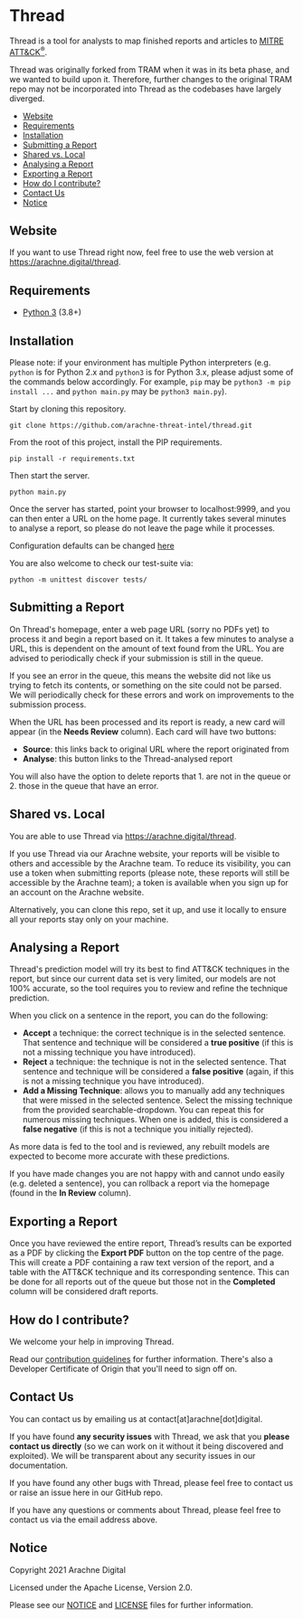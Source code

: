 <!-- NOTICE: As required by the Apache License v2.0, this notice is to state this file has been modified by Arachne Digital -->

# Thread
Thread is a tool for analysts to map finished reports and articles to [MITRE ATT&CK<sup>®</sup>](https://attack.mitre.org).

Thread was originally forked from TRAM when it was in its beta phase, and we wanted to build upon it. Therefore, further changes to the original TRAM repo may not be incorporated into Thread as the codebases have largely diverged. 

* [Website](#website)
* [Requirements](#requirements)
* [Installation](#installation)
* [Submitting a Report](#submitting-a-report)
* [Shared vs. Local](#shared-vs-local)
* [Analysing a Report](#analysing-a-report)
* [Exporting a Report](#exporting-a-report)
* [How do I contribute?](#how-do-i-contribute)
* [Contact Us](#contact-us)
* [Notice](#notice)

## Website
If you want to use Thread right now, feel free to use the web version at https://arachne.digital/thread.

## Requirements
- [Python 3](https://www.python.org/) (3.8+)

## Installation
Please note: if your environment has multiple Python interpreters (e.g. `python` is for Python 2.x and `python3` is for Python 3.x, please adjust some of the commands below accordingly. For example, `pip` may be `python3 -m pip install ...` and `python main.py` may be `python3 main.py`).

Start by cloning this repository.
```
git clone https://github.com/arachne-threat-intel/thread.git
```
From the root of this project, install the PIP requirements.
```
pip install -r requirements.txt
```
Then start the server.
```
python main.py
```
Once the server has started, point your browser to localhost:9999, and you can then enter a URL on the home page.
It currently takes several minutes to analyse a report, so please do not leave the page while it processes.

Configuration defaults can be changed [here](https://github.com/arachne-threat-intel/thread/wiki/Thread-Configuration)

You are also welcome to check our test-suite via:
```
python -m unittest discover tests/
```

## Submitting a Report
On Thread's homepage, enter a web page URL (sorry no PDFs yet) to process it and begin a report based on it. It takes a few minutes to analyse a URL, this is dependent on the amount of text found from the URL. You are advised to periodically check if your submission is still in the queue.

If you see an error in the queue, this means the website did not like us trying to fetch its contents, or something on the site could not be parsed. We will periodically check for these errors and work on improvements to the submission process.

When the URL has been processed and its report is ready, a new card will appear (in the **Needs Review** column). Each card will have two buttons:
- **Source**: this links back to original URL where the report originated from
- **Analyse**: this button links to the Thread-analysed report

You will also have the option to delete reports that 1. are not in the queue or 2. those in the queue that have an error.

## Shared vs. Local
You are able to use Thread via https://arachne.digital/thread.

If you use Thread via our Arachne website, your reports will be visible to others and accessible by the Arachne team. To reduce its visibility, you can use a token when submitting reports (please note, these reports will still be accessible by the Arachne team); a token is available when you sign up for an account on the Arachne website.

Alternatively, you can clone this repo, set it up, and use it locally to ensure all your reports stay only on your machine.

## Analysing a Report
Thread's prediction model will try its best to find ATT&CK techniques in the report, but since our current data set is very limited, our models are not 100% accurate, so the tool requires you to review and refine the technique prediction.

When you click on a sentence in the report, you can do the following:
- **Accept** a technique: the correct technique is in the selected sentence. That sentence and technique will be considered a **true positive** (if this is not a missing technique you have introduced).
- **Reject** a technique: the technique is not in the selected sentence. That sentence and technique will be considered a **false positive** (again, if this is not a missing technique you have introduced).
- **Add a Missing Technique**: allows you to manually add any techniques that were missed in the selected sentence. Select the missing technique from the provided searchable-dropdown. You can repeat this for numerous missing techniques. When one is added, this is considered a **false negative** (if this is not a technique you initially rejected).

As more data is fed to the tool and is reviewed, any rebuilt models are expected to become more accurate with these predictions.

If you have made changes you are not happy with and cannot undo easily (e.g. deleted a sentence), you can rollback a report via the homepage (found in the **In Review** column).

## Exporting a Report
Once you have reviewed the entire report, Thread’s results can be exported as a PDF by clicking the **Export PDF** button on the top centre of the page. This will create a PDF containing a raw text version of the report, and a table with the ATT&CK technique and its corresponding sentence. This can be done for all reports out of the queue but those not in the **Completed** column will be considered draft reports.

## How do I contribute?
We welcome your help in improving Thread.

Read our [contribution guidelines](CONTRIBUTING.md) for further information. There's also a Developer Certificate of Origin that you'll need to sign off on.

## Contact Us
You can contact us by emailing us at contact[at]arachne[dot]digital.

If you have found **any security issues** with Thread, we ask that you **please contact us directly** (so we can work on it without it being discovered and exploited). We will be transparent about any security issues in our documentation.

If you have found any other bugs with Thread, please feel free to contact us or raise an issue here in our GitHub repo.

If you have any questions or comments about Thread, please feel free to contact us via the email address above.

## Notice
Copyright 2021 Arachne Digital

Licensed under the Apache License, Version 2.0.

Please see our [NOTICE](NOTICE.txt) and [LICENSE](LICENSE.txt) files for further information. 
